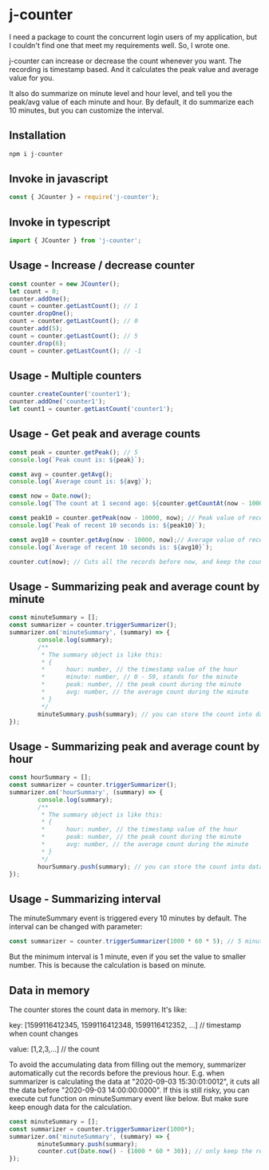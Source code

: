 # j-counter
I need a package to count the concurrent login users of my application, but I couldn't find one that meet my requirements well. So, I wrote one.

j-counter can increase or decrease the count whenever you want. The recording is timestamp based. And it calculates the peak value and average value for you. 

It also do summarize on minute level and hour level, and tell you the peak/avg value of each minute and hour. By default, it do summarize each 10 minutes, but you can customize the interval.

## Installation
```Javascript
npm i j-counter
```
## Invoke in javascript
```Javascript
const { JCounter } = require('j-counter');
```
## Invoke in typescript
```Javascript
import { JCounter } from 'j-counter';
```
## Usage - Increase / decrease counter
```Javascript
const counter = new JCounter();
let count = 0;
counter.addOne();
count = counter.getLastCount(); // 1
counter.dropOne();
count = counter.getLastCount(); // 0
counter.add(5);
count = counter.getLastCount(); // 5
counter.drop(6);
count = counter.getLastCount(); // -1
```
## Usage - Multiple counters
```Javascript
counter.createCounter('counter1');
counter.addOne('counter1');
let count1 = counter.getLastCount('counter1');
```
## Usage - Get peak and average counts
```Javascript
const peak = counter.getPeak(); // 5
console.log(`Peak count is: ${peak}`);

const avg = counter.getAvg();
console.log(`Average count is: ${avg}`);

const now = Date.now();
console.log(`The count at 1 second ago: ${counter.getCountAt(now - 1000)}`);

const peak10 = counter.getPeak(now - 10000, now); // Peak value of recent 10 seconds
console.log(`Peak of recent 10 seconds is: ${peak10}`);

const avg10 = counter.getAvg(now - 10000, now);// Average value of recent 10 seconds
console.log(`Average of recent 10 seconds is: ${avg10}`);

counter.cut(now); // Cuts all the records before now, and keep the count at now.
```
## Usage - Summarizing peak and average count by minute
```Javascript
const minuteSummary = [];
const summarizer = counter.triggerSummarizer();
summarizer.on('minuteSummary', (summary) => {
        console.log(summary);
        /**
         * The summary object is like this: 
         * {
         *      hour: number, // the timestamp value of the hour
         *      minute: number, // 0 - 59, stands for the minute
         *      peak: number, // the peak count during the minute
         *      avg: number, // the average count during the minute
         * }
         */
        minuteSummary.push(summary); // you can store the count into database if need.
});
```
## Usage - Summarizing peak and average count by hour
```Javascript
const hourSummary = [];
const summarizer = counter.triggerSummarizer();
summarizer.on('hourSummary', (summary) => {
        console.log(summary);
        /**
         * The summary object is like this: 
         * {
         *      hour: number, // the timestamp value of the hour
         *      peak: number, // the peak count during the minute
         *      avg: number, // the average count during the minute
         * }
         */
        hourSummary.push(summary); // you can store the count into database if need.
});
```
## Usage - Summarizing interval
The minuteSummary event is triggered every 10 minutes by default. The interval can be changed with parameter:
```Javascript
const summarizer = counter.triggerSummarizer(1000 * 60 * 5); // 5 minutes
```
But the minimum interval is 1 minute, even if you set the value to smaller number. This is because the calculation is based on minute.
## Data in memory
The counter stores the count data in memory. It's like: 

key: [1599116412345, 1599116412348, 1599116412352, ...] // timestamp when count changes

value: [1,2,3,...] // the count

To avoid the accumulating data from filling out the memory, summarizer automatically cut the records before the previous hour. 
E.g. when summarizer is calculating the data at "2020-09-03 15:30:01:0012", it cuts all the data before "2020-09-03 14:00:00:0000".
If this is still risky, you can execute cut function on minuteSummary event like below. But make sure keep enough data for the calculation.

```Javascript
const minuteSummary = [];
const summarizer = counter.triggerSummarizer(1000*);
summarizer.on('minuteSummary', (summary) => {
        minuteSummary.push(summary);
        counter.cut(Date.now() - (1000 * 60 * 30)); // only keep the records of recent 30 minutes.
});
```
